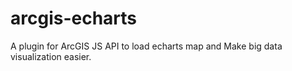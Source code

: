 # arcgis-echarts
A plugin for ArcGIS JS API to load echarts map and Make big data visualization easier.
